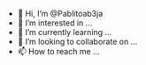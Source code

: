 - 👋 Hi, I’m @Pablitoab3ja
- 👀 I’m interested in ...
- 🌱 I’m currently learning ...
- 💞️ I’m looking to collaborate on ...
- 📫 How to reach me ...

<!---
Pablitoab3ja/Pablitoab3ja is a ✨ special ✨ repository because its `README.md` (this file) appears on your GitHub profile.
You can click the Preview link to take a look at your changes.
--->
